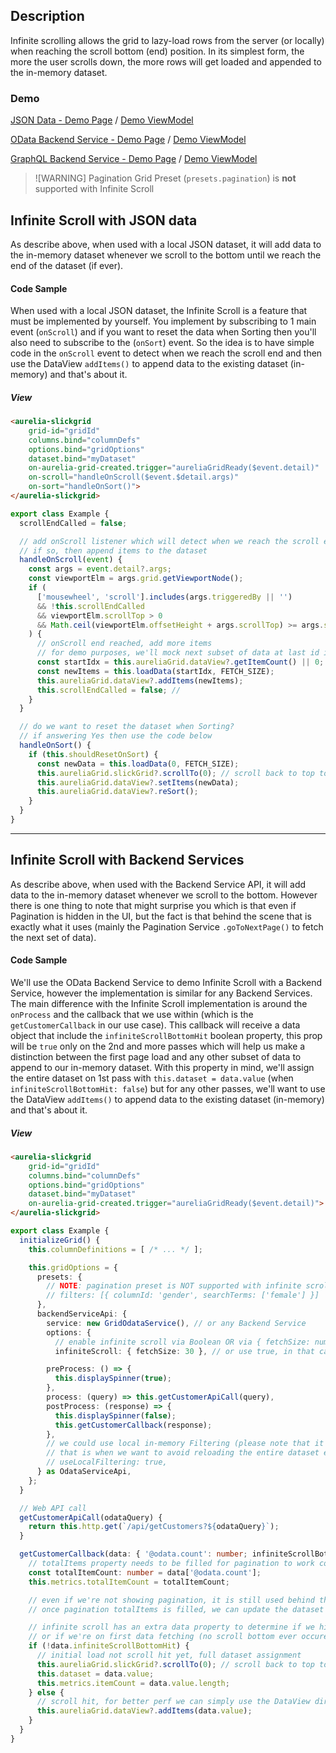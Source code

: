 ## Description

Infinite scrolling allows the grid to lazy-load rows from the server (or locally) when reaching the scroll bottom (end) position.
In its simplest form, the more the user scrolls down, the more rows will get loaded and appended to the in-memory dataset.

### Demo

[JSON Data - Demo Page](https://ghiscoding.github.io/aurelia-slickgrid-demos/#/slickgrid/example38) / [Demo ViewModel](https://github.com/ghiscoding/slickgrid-universal/blob/master/demos/aurelia/src/examples/slickgrid/example38.ts)

[OData Backend Service - Demo Page](https://ghiscoding.github.io/aurelia-slickgrid-demos/#/slickgrid/example39) / [Demo ViewModel](https://github.com/ghiscoding/slickgrid-universal/blob/master/demos/aurelia/src/examples/slickgrid/example39.ts)

[GraphQL Backend Service - Demo Page](https://ghiscoding.github.io/aurelia-slickgrid-demos/#/slickgrid/example40) / [Demo ViewModel](https://github.com/ghiscoding/slickgrid-universal/blob/master/demos/aurelia/src/examples/slickgrid/example40.ts)

> ![WARNING]
> Pagination Grid Preset (`presets.pagination`) is **not** supported with Infinite Scroll

## Infinite Scroll with JSON data

As describe above, when used with a local JSON dataset, it will add data to the in-memory dataset whenever we scroll to the bottom until we reach the end of the dataset (if ever).

#### Code Sample
When used with a local JSON dataset, the Infinite Scroll is a feature that must be implemented by yourself. You implement by subscribing to 1 main event (`onScroll`) and if you want to reset the data when Sorting then you'll also need to subscribe to the (`onSort`) event. So the idea is to have simple code in the `onScroll` event to detect when we reach the scroll end  and then use the DataView `addItems()` to append data to the existing dataset (in-memory) and that's about it.

##### View
```html
<aurelia-slickgrid
    grid-id="gridId"
    columns.bind="columnDefs"
    options.bind="gridOptions"
    dataset.bind="myDataset"
    on-aurelia-grid-created.trigger="aureliaGridReady($event.detail)"
    on-scroll="handleOnScroll($event.$detail.args)"
    on-sort="handleOnSort()">
</aurelia-slickgrid>
```

```ts
export class Example {
  scrollEndCalled = false;

  // add onScroll listener which will detect when we reach the scroll end
  // if so, then append items to the dataset
  handleOnScroll(event) {
    const args = event.detail?.args;
    const viewportElm = args.grid.getViewportNode();
    if (
      ['mousewheel', 'scroll'].includes(args.triggeredBy || '')
      && !this.scrollEndCalled
      && viewportElm.scrollTop > 0
      && Math.ceil(viewportElm.offsetHeight + args.scrollTop) >= args.scrollHeight
    ) {
      // onScroll end reached, add more items
      // for demo purposes, we'll mock next subset of data at last id index + 1
      const startIdx = this.aureliaGrid.dataView?.getItemCount() || 0;
      const newItems = this.loadData(startIdx, FETCH_SIZE);
      this.aureliaGrid.dataView?.addItems(newItems);
      this.scrollEndCalled = false; //
    }
  }

  // do we want to reset the dataset when Sorting?
  // if answering Yes then use the code below
  handleOnSort() {
    if (this.shouldResetOnSort) {
      const newData = this.loadData(0, FETCH_SIZE);
      this.aureliaGrid.slickGrid?.scrollTo(0); // scroll back to top to avoid unwanted onScroll end triggered
      this.aureliaGrid.dataView?.setItems(newData);
      this.aureliaGrid.dataView?.reSort();
    }
  }
}
```

---

## Infinite Scroll with Backend Services

As describe above, when used with the Backend Service API, it will add data to the in-memory dataset whenever we scroll to the bottom. However there is one thing to note that might surprise you which is that even if Pagination is hidden in the UI, but the fact is that behind the scene that is exactly what it uses (mainly the Pagination Service `.goToNextPage()` to fetch the next set of data).

#### Code Sample
We'll use the OData Backend Service to demo Infinite Scroll with a Backend Service, however the implementation is similar for any Backend Services. The main difference with the Infinite Scroll implementation is around the `onProcess` and the callback that we use within (which is the `getCustomerCallback` in our use case). This callback will receive a data object that include the `infiniteScrollBottomHit` boolean property, this prop will be `true` only on the 2nd and more passes which will help us make a distinction between the first page load and any other subset of data to append to our in-memory dataset. With this property in mind, we'll assign the entire dataset on 1st pass with `this.dataset = data.value` (when `infiniteScrollBottomHit: false`) but for any other passes, we'll want to use the DataView `addItems()` to append data to the existing dataset (in-memory) and that's about it.

##### View
```html
<aurelia-slickgrid
    grid-id="gridId"
    columns.bind="columnDefs"
    options.bind="gridOptions"
    dataset.bind="myDataset"
    on-aurelia-grid-created.trigger="aureliaGridReady($event.detail)">
</aurelia-slickgrid>
```

```ts
export class Example {
  initializeGrid() {
    this.columnDefinitions = [ /* ... */ ];

    this.gridOptions = {
      presets: {
        // NOTE: pagination preset is NOT supported with infinite scroll
        // filters: [{ columnId: 'gender', searchTerms: ['female'] }]
      },
      backendServiceApi: {
        service: new GridOdataService(), // or any Backend Service
        options: {
          // enable infinite scroll via Boolean OR via { fetchSize: number }
          infiniteScroll: { fetchSize: 30 }, // or use true, in that case it would use default size of 25

        preProcess: () => {
          this.displaySpinner(true);
        },
        process: (query) => this.getCustomerApiCall(query),
        postProcess: (response) => {
          this.displaySpinner(false);
          this.getCustomerCallback(response);
        },
        // we could use local in-memory Filtering (please note that it only filters against what is currently loaded)
        // that is when we want to avoid reloading the entire dataset every time
        // useLocalFiltering: true,
      } as OdataServiceApi,
    };
  }

  // Web API call
  getCustomerApiCall(odataQuery) {
    return this.http.get(`/api/getCustomers?${odataQuery}`);
  }

  getCustomerCallback(data: { '@odata.count': number; infiniteScrollBottomHit: boolean; metrics: Metrics; query: string; value: any[]; }) {
    // totalItems property needs to be filled for pagination to work correctly
    const totalItemCount: number = data['@odata.count'];
    this.metrics.totalItemCount = totalItemCount;

    // even if we're not showing pagination, it is still used behind the scene to fetch next set of data (next page basically)
    // once pagination totalItems is filled, we can update the dataset

    // infinite scroll has an extra data property to determine if we hit an infinite scroll and there's still more data (in that case we need append data)
    // or if we're on first data fetching (no scroll bottom ever occured yet)
    if (!data.infiniteScrollBottomHit) {
      // initial load not scroll hit yet, full dataset assignment
      this.aureliaGrid.slickGrid?.scrollTo(0); // scroll back to top to avoid unwanted onScroll end triggered
      this.dataset = data.value;
      this.metrics.itemCount = data.value.length;
    } else {
      // scroll hit, for better perf we can simply use the DataView directly for better perf (which is better compare to replacing the entire dataset)
      this.aureliaGrid.dataView?.addItems(data.value);
    }
  }
}
```
